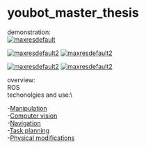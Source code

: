 # youbot_master_thesis
demonstration:\
[![maxresdefault](https://user-images.githubusercontent.com/68658068/117086114-f5a02e00-ad4b-11eb-9704-9aa8796481af.jpg)](https://youtu.be/eHf56aguuII)

[![maxresdefault2](https://user-images.githubusercontent.com/68658068/117086219-444dc800-ad4c-11eb-8265-04864fd88272.jpg)](https://youtu.be/eHf56aguuII) [![maxresdefault2](https://user-images.githubusercontent.com/68658068/117086219-444dc800-ad4c-11eb-8265-04864fd88272.jpg)](https://youtu.be/eHf56aguuII)

[![maxresdefault2](https://user-images.githubusercontent.com/68658068/117086464-d786fd80-ad4c-11eb-864b-ff16b905323f.jpg)](https://youtu.be/eHf56aguuII) [![maxresdefault2](https://user-images.githubusercontent.com/68658068/117086464-d786fd80-ad4c-11eb-864b-ff16b905323f.jpg)](https://youtu.be/eHf56aguuII)


overview:\
ROS\
techonolgies and use:\

-[Manipulation](https://github.com/mikhail-chirkov/youbot_master_thesis_or_project/wiki/Manipulation) \
-[Computer vision](https://github.com/mikhail-chirkov/youbot_master_thesis_or_project/wiki/Computer-vision) \
-[Navigation](https://github.com/mikhail-chirkov/youbot_master_thesis_or_project/wiki/Navigation) \
-[Task planning](https://github.com/mikhail-chirkov/youbot_master_thesis_or_project/wiki/Task-planning)\
-[Physical modifications](https://github.com/mikhail-chirkov/youbot_master_thesis_or_project/wiki/3D-models)
